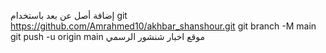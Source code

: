 إضافة أصل عن بعد باستخدام git https://github.com/Amrahmed10/akhbar_shanshour.git
 git branch -M main 
git push -u origin main
موقع اخبار شنشور الرسمي
